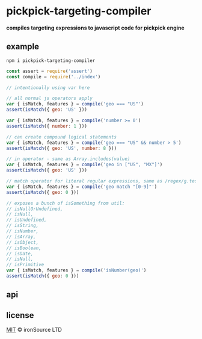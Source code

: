 # pickpick-targeting-compiler

**compiles targeting expressions to javascript code for pickpick engine**

## example

`npm i pickpick-targeting-compiler`

```js
const assert = require('assert')
const compile = require('../index')

// intentionally using var here 

// all normal js operators apply
var { isMatch, features } = compile('geo === "US"')
assert(isMatch({ geo: 'US' }))

var { isMatch, features } = compile('number >= 0')
assert(isMatch({ number: 1 }))

// can create compound logical statements
var { isMatch, features } = compile('geo === "US" && number > 5')
assert(isMatch({ geo: 'US', number: 8 }))

// in operator - same as Array.includes(value)
var { isMatch, features } = compile('geo in ["US", "MX"]')
assert(isMatch({ geo: 'US' }))

// match operator for literal regular expressions, same as /regex/g.test('value')
var { isMatch, features } = compile('geo match "[0-9]"')
assert(isMatch({ geo: 0 }))

// exposes a bunch of isSomething from util:
// isNullOrUndefined,
// isNull,
// isUndefined,
// isString,
// isNumber,
// isArray,
// isObject,
// isBoolean,
// isDate,
// isNull,
// isPrimitive
var { isMatch, features } = compile('isNumber(geo)')
assert(isMatch({ geo: 0 }))
```

## api

## license

[MIT](http://opensource.org/licenses/MIT) © ironSource LTD
